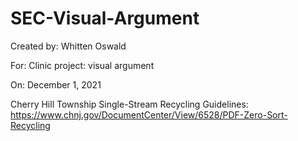 # SEC-Visual-Argument


Created by: Whitten Oswald

For: Clinic project: visual argument

On: December 1, 2021


Cherry Hill Township Single-Stream Recycling Guidelines:
https://www.chnj.gov/DocumentCenter/View/6528/PDF-Zero-Sort-Recycling
